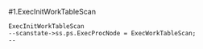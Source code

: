 #1.ExecInitWorkTableScan

```
ExecInitWorkTableScan
--scanstate->ss.ps.ExecProcNode = ExecWorkTableScan;
--
```